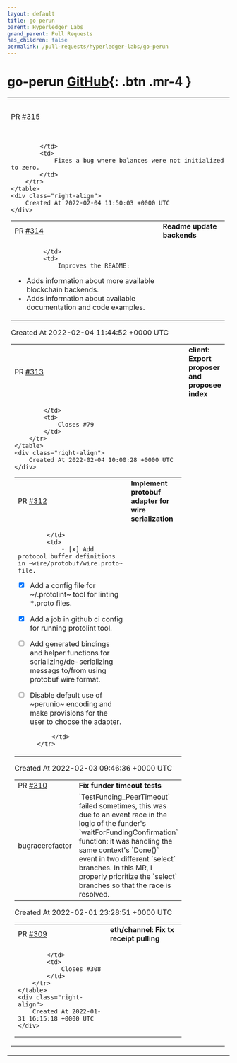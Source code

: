 ```yaml
---
layout: default
title: go-perun
parent: Hyperledger Labs
grand_parent: Pull Requests
has_children: false
permalink: /pull-requests/hyperledger-labs/go-perun
---
```


# go-perun <span class="fs-3 right-align">[GitHub](https://github.com/hyperledger-labs/go-perun){: .btn .mr-4 }</span>


<div>
    <table>
        <tr>
            <td>
                PR <a href="https://github.com/hyperledger-labs/go-perun/pull/315" class=".btn">#315</a>
            </td>
            <td>
                <b>
                    channel: Init balances to zero
                </b>
            </td>
        </tr>
        <tr>
            <td>
                
            </td>
            <td>
                Fixes a bug where balances were not initialized to zero.
            </td>
        </tr>
    </table>
    <div class="right-align">
        Created At 2022-02-04 11:50:03 +0000 UTC
    </div>
</div>

<div>
    <table>
        <tr>
            <td>
                PR <a href="https://github.com/hyperledger-labs/go-perun/pull/314" class=".btn">#314</a>
            </td>
            <td>
                <b>
                    Readme update backends
                </b>
            </td>
        </tr>
        <tr>
            <td>
                
            </td>
            <td>
                Improves the README:
- Adds information about more available blockchain backends.
- Adds information about available documentation and code examples.
            </td>
        </tr>
    </table>
    <div class="right-align">
        Created At 2022-02-04 11:44:52 +0000 UTC
    </div>
</div>

<div>
    <table>
        <tr>
            <td>
                PR <a href="https://github.com/hyperledger-labs/go-perun/pull/313" class=".btn">#313</a>
            </td>
            <td>
                <b>
                    client: Export proposer and proposee index
                </b>
            </td>
        </tr>
        <tr>
            <td>
                
            </td>
            <td>
                Closes #79 
            </td>
        </tr>
    </table>
    <div class="right-align">
        Created At 2022-02-04 10:00:28 +0000 UTC
    </div>
</div>

<div>
    <table>
        <tr>
            <td>
                PR <a href="https://github.com/hyperledger-labs/go-perun/pull/312" class=".btn">#312</a>
            </td>
            <td>
                <b>
                    Implement protobuf adapter for wire serialization
                </b>
            </td>
        </tr>
        <tr>
            <td>
                
            </td>
            <td>
                - [x] Add protocol buffer definitions in ~wire/protobuf/wire.proto~ file.
- [x] Add a config file for ~/.protolint~ tool for linting *.proto files.
- [x] Add a job in github ci config for running protolint tool.
- [ ] Add generated bindings and helper functions for
  serializing/de-serializing messags to/from using protobuf wire format.
- [ ] Disable default use of ~perunio~ encoding and make provisions for the
  user to choose the adapter.

            </td>
        </tr>
    </table>
    <div class="right-align">
        Created At 2022-02-03 09:46:36 +0000 UTC
    </div>
</div>

<div>
    <table>
        <tr>
            <td>
                PR <a href="https://github.com/hyperledger-labs/go-perun/pull/310" class=".btn">#310</a>
            </td>
            <td>
                <b>
                    Fix funder timeout tests
                </b>
            </td>
        </tr>
        <tr>
            <td>
                <span class="chip">bug</span><span class="chip">race</span><span class="chip">refactor</span>
            </td>
            <td>
                `TestFunding_PeerTimeout` failed sometimes, this was due to an event race in the logic of the funder's `waitForFundingConfirmation` function: it was handling the same context's `Done()` event in two different `select` branches.
In this MR, I properly prioritize the `select` branches so that the race is resolved.
            </td>
        </tr>
    </table>
    <div class="right-align">
        Created At 2022-02-01 23:28:51 +0000 UTC
    </div>
</div>

<div>
    <table>
        <tr>
            <td>
                PR <a href="https://github.com/hyperledger-labs/go-perun/pull/309" class=".btn">#309</a>
            </td>
            <td>
                <b>
                    eth/channel: Fix tx receipt pulling
                </b>
            </td>
        </tr>
        <tr>
            <td>
                
            </td>
            <td>
                Closes #308 
            </td>
        </tr>
    </table>
    <div class="right-align">
        Created At 2022-01-31 16:15:18 +0000 UTC
    </div>
</div>

